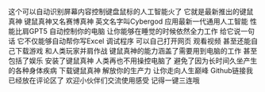 这个可以自动识别屏幕内容控制键盘鼠标的人工智能火了
它就是最新推出的键鼠真神
键鼠真神又名赛博真神
英文名字叫Cybergod
应用最新一代通用人工智能
性能比肩GPT5
自动控制你的电脑
让你能够在睡觉的时候依然全力工作
给它说一句话
它不仅能够自动帮你写Excel
调试程序
可以自己打开网页
观看视频
甚至还能自己下载游戏
和人类玩家并肩作战
键鼠真神的能力涵盖了需要用到电脑的工作
甚至包括了娱乐
安装了键鼠真神
人类再也不用操控电脑了
避免了因为长时间久坐产生的各种身体疾病
下载键鼠真神
解放你的生产力
让你走向人生巅峰
Github链接我已经放在评论区了
欢迎小伙伴们交流使用感受
记得一键三连哦